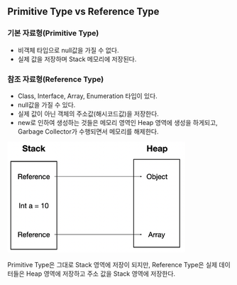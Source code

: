 ## Primitive Type vs Reference Type

### 기본 자료형(Primitive Type)

- 비객체 타입으로 null값을 가질 수 없다.
- 실제 값을 저장하며 Stack 메모리에 저장된다.

### 참조 자료형(Reference Type)

- Class, Interface, Array, Enumeration 타입이 있다.
- null값을 가질 수 있다.
- 실제 값이 아닌 객체의 주소값(해시코드값)을 저장한다.
- new로 인하여 생성하는 것들은 메모리 영역인 Heap 영역에 생성을 하게되고, Garbage Collector가 수행되면서 메모리를 해제한다.

![img](https://github.com/dilmah0203/TIL/blob/main/Image/Immutable.png)

Primitive Type은 그대로 Stack 영역에 저장이 되지만, Reference Type은 실제 데이터들은 Heap 영역에 저장하고 주소 값을 Stack 영역에 저장한다.